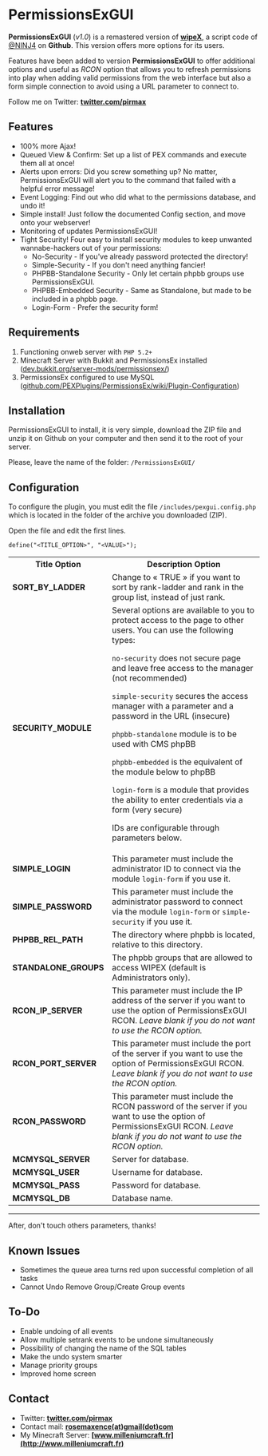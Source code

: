 PermissionsExGUI
======

**PermissionsExGUI** (<em>v1.0</em>) is a remastered version of **[wipeX](http://github.com/NINJ4/wipeX)**, a script code of [@NINJ4](https://github.com/NINJ4) on **Github**. This version offers more options for its users.

Features have been added to version **PermissionsExGUI** to offer additional options and useful as _RCON_ option that allows you to refresh permissions into play when adding valid permissions from the web interface but also a form simple connection to avoid using a URL parameter to connect to.

Follow me on Twitter: **[twitter.com/pirmax](http://twitter.com/pirmax)**

Features
--------

* 100% more Ajax!
* Queued View & Confirm: Set up a list of PEX commands and execute them all at once!
* Alerts upon errors: Did you screw something up? No matter, PermissionsExGUI will alert you to the command that failed with a helpful error message!
* Event Logging: Find out who did what to the permissions database, and undo it!
* Simple install! Just follow the documented Config section, and move onto your webserver!
* Monitoring of updates PermissionsExGUI!
* Tight Security! Four easy to install security modules to keep unwanted wannabe-hackers out of your permissions:
    - No-Security - If you've already password protected the directory!
    - Simple-Security - If you don't need anything fancier!
    - PHPBB-Standalone Security - Only let certain phpbb groups use PermissionsExGUI.
    - PHPBB-Embedded Security - Same as Standalone, but made to be included in a phpbb page.
    - Login-Form - Prefer the security form!

Requirements
------------

1. Functioning onweb server with `PHP 5.2+`
2. Minecraft Server with Bukkit and PermissionsEx installed ([dev.bukkit.org/server-mods/permissionsex/](http://dev.bukkit.org/server-mods/permissionsex/))
3. PermissionsEx configured to use MySQL ([github.com/PEXPlugins/PermissionsEx/wiki/Plugin-Configuration](http://github.com/PEXPlugins/PermissionsEx/wiki/Plugin-Configuration#wiki-mysql-backend-configuration))

Installation
------------

PermissionsExGUI to install, it is very simple, download the ZIP file and unzip it on Github on your computer and then send it to the root of your server.

Please, leave the name of the folder: `/PermissionsExGUI/`

Configuration
-------------

To configure the plugin, you must edit the file `/includes/pexgui.config.php` which is located in the folder of the archive you downloaded (ZIP).

Open the file and edit the first lines.

```
define("<TITLE_OPTION>", "<VALUE>");
```

<table width="100%">
<tr>
<th>Title Option</th>
<th>Description Option</th>
</tr>
<tr>
<td><b>SORT_BY_LADDER</td>
<td>Change to &#171; TRUE &#187; if you want to sort by rank-ladder and rank in the group list, instead of just rank.</td>
</tr>
<tr>
<td><b>SECURITY_MODULE</td>
<td>Several options are available to you to protect access to the page to other users. You can use the following types:

<code>no-security</code> does not secure page and leave free access to the manager (not recommended)

<code>simple-security</code> secures the access manager with a parameter and a password in the URL (insecure)

<code>phpbb-standalone</code> module is to be used with CMS phpBB

<code>phpbb-embedded</code> is the equivalent of the module below to phpBB

<code>login-form</code> is a module that provides the ability to enter credentials via a form (very secure)

IDs are configurable through parameters below.</td>
</tr>
<tr>
<td><b>SIMPLE_LOGIN</b></td>
<td>This parameter must include the administrator ID to connect via the module <code>login-form</code> if you use it.</td>
</tr>
<tr>
<td><b>SIMPLE_PASSWORD</b></td>
<td>This parameter must include the administrator password to connect via the module <code>login-form</code> or <code>simple-security</code> if you use it.</td>
</tr>
<tr>
<td><b>PHPBB_REL_PATH</b></td>
<td>The directory where phpbb is located, relative to this directory.</td>
</tr>
<tr>
<td><b>STANDALONE_GROUPS</b></td>
<td>The phpbb groups that are allowed to access WIPEX (default is Administrators only).</td>
</tr>
<tr>
<td><b>RCON_IP_SERVER</b></td>
<td>This parameter must include the IP address of the server if you want to use the option of PermissionsExGUI RCON. <em>Leave blank if you do not want to use the RCON option.</em></td>
</tr>
<tr>
<td><b>RCON_PORT_SERVER</b></td>
<td>This parameter must include the port of the server if you want to use the option of PermissionsExGUI RCON. <em>Leave blank if you do not want to use the RCON option.</em></td>
</tr>
<tr>
<td><b>RCON_PASSWORD</b></td>
<td>This parameter must include the RCON password of the server if you want to use the option of PermissionsExGUI RCON. <em>Leave blank if you do not want to use the RCON option.</em></td>
</tr>
<tr>
<td><b>MCMYSQL_SERVER</b></td>
<td>Server for database.</td>
</tr>
<tr>
<td><b>MCMYSQL_USER</b></td>
<td>Username for database.</td>
</tr>
<tr>
<td><b>MCMYSQL_PASS</b></td>
<td>Password for database.</td>
</tr>
<tr>
<td><b>MCMYSQL_DB</b></td>
<td>Database  name.</td>
</tr>
</table>

--------

After, don't touch others parameters, thanks!

Known Issues
------------
* Sometimes the queue area turns red upon successful completion of all tasks
* Cannot Undo Remove Group/Create Group events

To-Do
-----
* Enable undoing of all events
* Allow multiple setrank events to be undone simultaneously
* Possibility of changing the name of the SQL tables
* Make the undo system smarter
* Manage priority groups
* Improved home screen


Contact
------------

* Twitter: **[twitter.com/pirmax](http://twitter.com/pirmax)**
* Contact mail: **[rosemaxence(at)gmail(dot)com](mailto:rosemaxence@gmail.com)**
* My Minecraft Server: **[www.milleniumcraft.fr](http://www.milleniumcraft.fr)**